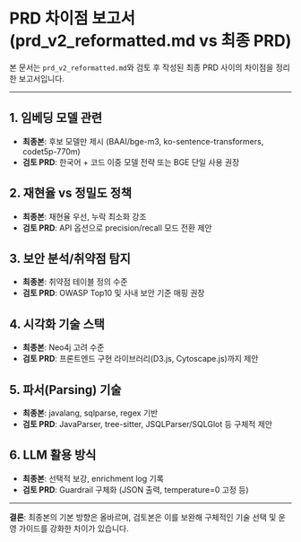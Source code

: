 # PRD 차이점 보고서 (prd_v2_reformatted.md vs 최종 PRD)

본 문서는 `prd_v2_reformatted.md`와 검토 후 작성된 최종 PRD 사이의 차이점을 정리한 보고서입니다.

---

## 1. 임베딩 모델 관련
- **최종본**: 후보 모델만 제시 (BAAI/bge-m3, ko-sentence-transformers, codet5p-770m)
- **검토 PRD**: 한국어 + 코드 이중 모델 전략 또는 BGE 단일 사용 권장

## 2. 재현율 vs 정밀도 정책
- **최종본**: 재현율 우선, 누락 최소화 강조
- **검토 PRD**: API 옵션으로 precision/recall 모드 전환 제안

## 3. 보안 분석/취약점 탐지
- **최종본**: 취약점 테이블 정의 수준
- **검토 PRD**: OWASP Top10 및 사내 보안 기준 매핑 권장

## 4. 시각화 기술 스택
- **최종본**: Neo4j 고려 수준
- **검토 PRD**: 프론트엔드 구현 라이브러리(D3.js, Cytoscape.js)까지 제안

## 5. 파서(Parsing) 기술
- **최종본**: javalang, sqlparse, regex 기반
- **검토 PRD**: JavaParser, tree-sitter, JSQLParser/SQLGlot 등 구체적 제안

## 6. LLM 활용 방식
- **최종본**: 선택적 보강, enrichment log 기록
- **검토 PRD**: Guardrail 구체화 (JSON 출력, temperature=0 고정 등)

---

**결론**: 최종본의 기본 방향은 올바르며, 검토본은 이를 보완해 구체적인 기술 선택 및 운영 가이드를 강화한 차이가 있습니다.
